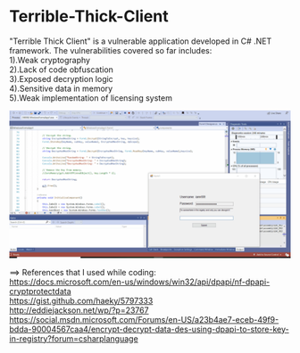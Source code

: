 # Terrible-Thick-Client

"Terrible Thick Client" is a vulnerable application developed in C# .NET framework. The vulnerabilities covered so far includes:<br/>
1).Weak cryptography<br/>
2).Lack of code obfuscation<br/>
3).Exposed decryption logic<br/>
4).Sensitive data in memory<br/>
5).Weak implementation of licensing system<br/>

![](TTC.gif)


==> References that I used while coding:<br/>
https://docs.microsoft.com/en-us/windows/win32/api/dpapi/nf-dpapi-cryptprotectdata <br/>
https://gist.github.com/haeky/5797333 <br/>
http://eddiejackson.net/wp/?p=23767 <br/>
https://social.msdn.microsoft.com/Forums/en-US/a23b4ae7-eceb-49f9-bdda-90004567caa4/encrypt-decrypt-data-des-using-dpapi-to-store-key-in-registry?forum=csharplanguage <br/>
